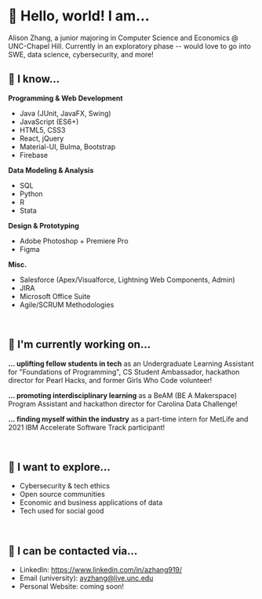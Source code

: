 # 🌵 Hello, world! I am...

Alison Zhang, a junior majoring in Computer Science and Economics @ UNC-Chapel Hill. Currently in an exploratory phase -- would love to go into SWE, data science, cybersecurity, and more!

## 🌺 I know...

**Programming & Web Development**
* Java (JUnit, JavaFX, Swing)
* JavaScript (ES6+)
* HTML5, CSS3
* React, jQuery
* Material-UI, Bulma, Bootstrap
* Firebase

**Data Modeling & Analysis**
* SQL
* Python
* R
* Stata

**Design & Prototyping**
* Adobe Photoshop + Premiere Pro
* Figma

**Misc.**
* Salesforce (Apex/Visualforce, Lightning Web Components, Admin)
* JIRA
* Microsoft Office Suite
* Agile/SCRUM Methodologies

<br/>

## 🌻 I'm currently working on...

**... uplifting fellow students in tech**
as an Undergraduate Learning Assistant for "Foundations of Programming", CS Student Ambassador, hackathon director for Pearl Hacks, and former Girls Who Code volunteer!

**... promoting interdisciplinary learning**
as a BeAM (BE A Makerspace) Program Assistant and hackathon director for Carolina Data Challenge!

**... finding myself within the industry**
as a part-time intern for MetLife and 2021 IBM Accelerate Software Track participant!

<br/>

## 🌱 I want to explore...

* Cybersecurity & tech ethics
* Open source communities
* Economic and business applications of data
* Tech used for social good

<br/>

## 🌼 I can be contacted via...

* LinkedIn: https://www.linkedin.com/in/azhang919/
* Email (university): ayzhang@live.unc.edu
* Personal Website: coming soon!

<!--
**azhang919/azhang919** is a ✨ _special_ ✨ repository because its `README.md` (this file) appears on your GitHub profile.

Here are some ideas to get you started:

- 🔭 I’m currently working on ...
- 🌱 I’m currently learning ...
- 👯 I’m looking to collaborate on ...
- 🤔 I’m looking for help with ...
- 💬 Ask me about ...
- 📫 How to reach me: ...
- 😄 Pronouns: ...
- ⚡ Fun fact: ...
-->
